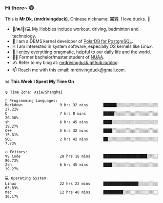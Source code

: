 ### Hi there~ 😎

This is **Mr Dk. (mrdrivingduck)**, Chinese nickname: **棠羽**. I love ducks. 🦆

- 💪/🚘/🏸/💻 My Hobbies include workout, driving, badminton and technology.
- 🍊 I am a DBMS kernel developer of [PolarDB for PostgreSQL](https://github.com/ApsaraDB/PolarDB-for-PostgreSQL).
- 🔥 I am interested in system software, especially OS kernels like *Linux*.
- 🔧 I enjoy everything pragmatic, helpful to our daily life and the world.
- 👨‍🎓 Former bachelor/master student of [NUAA](https://en.wikipedia.org/wiki/Nanjing_University_of_Aeronautics_and_Astronautics).
- ✍ Refer to my blog at: [mrdrivingduck.github.io/blog](https://www.mrdrivingduck.cn/blog/#/).
- 📫 Reach me with this email: [mrdrivingduck@gmail.com](mailto:mrdrivingduck@gmail.com).

<!--START_SECTION:waka-->
📊 **This Week I Spent My Time On** 

```text
⌚︎ Time Zone: Asia/Shanghai

💬 Programming Languages: 
Markdown                 9 hrs 32 mins       ██████░░░░░░░░░░░░░░░░░░░   27.22% 
C                        7 hrs 8 mins        █████░░░░░░░░░░░░░░░░░░░░   20.38% 
sh                       6 hrs 45 mins       ████░░░░░░░░░░░░░░░░░░░░░   19.27% 
C++                      5 hrs 32 mins       ████░░░░░░░░░░░░░░░░░░░░░   15.81% 
SQL                      2 hrs 42 mins       ██░░░░░░░░░░░░░░░░░░░░░░░   7.73%

🔥 Editors: 
VS Code                  28 hrs 18 mins      ████████████████████░░░░░   80.73% 
Zsh                      6 hrs 45 mins       ████░░░░░░░░░░░░░░░░░░░░░   19.27%

💻 Operating System: 
Linux                    22 hrs 22 mins      ████████████████░░░░░░░░░   63.83% 
Mac                      12 hrs 40 mins      █████████░░░░░░░░░░░░░░░░   36.17%

```


<!--END_SECTION:waka-->

<!-- ![Mr Dk.'s GitHub Stats](https://github-readme-stats.vercel.app/api?username=mrdrivingduck&count_private&show_icons=true&theme=buefy) -->

<!-- ![Most Used Languages](https://github-readme-stats.vercel.app/api/top-langs/?username=mrdrivingduck&exclude_repo=mips32-CPU,snort-tcp-socket&theme=buefy&layout=compact&langs_count=10) -->


<!--
**mrdrivingduck/mrdrivingduck** is a ✨ _special_ ✨ repository because its `README.md` (this file) appears on your GitHub profile.

Here are some ideas to get you started:

- 🔭 I’m currently working on ...
- 🌱 I’m currently learning ...
- 👯 I’m looking to collaborate on ...
- 🤔 I’m looking for help with ...
- 💬 Ask me about ...
- 📫 How to reach me: ...
- 😄 Pronouns: ...
- ⚡ Fun fact: ...
-->
